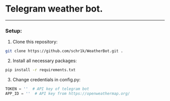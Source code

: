 # Telegram weather bot.

---
### Setup:
1. Clone this repository:
```bash
git clone https://github.com/schr1k/WeatherBot.git .
```
2. Install all necessary packages:
```bash
pip install -r requirements.txt
```
3. Change credentials in config.py:
```python
TOKEN = ''  # API key of telegram bot
APP_ID = ''  # API key from https://openweathermap.org/
```
